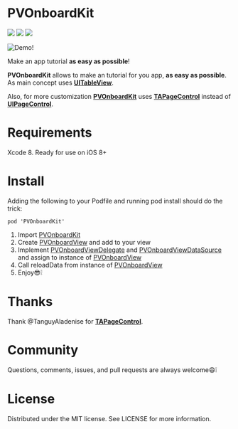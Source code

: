 # PVOnboardKit

![][10] ![][11] ![][12]

![Demo!](http://i.imgur.com/yvcI91a.gif)

Make an app tutorial **as easy as possible**!

**PVOnboardKit** allows to make an tutorial for you app, **as easy as possible**. As main concept uses [**UITableView**][1]. 

Also, for more customization [**PVOnboardKit**][2] uses [**TAPageControl**][3] instead of [**UIPageControl**][4].

# Requirements
Xcode 8. Ready for use on iOS 8+

# Install
Adding the following to your Podfile and running pod install should do the trick:
```
pod 'PVOnboardKit'
```

1. Import [PVOnboardKit][2]
1. Create [PVOnboardView][7] and add to your view
1. Implement [PVOnboardViewDelegate][8] and [PVOnboardViewDataSource][9] and assign to instance of [PVOnboardView][7]
1. Call reloadData from instance of [PVOnboardView][7]
1. Enjoy😎❕

# Thanks

Thank @TanguyAladenise for [**TAPageControl**][3].

# Community

Questions, comments, issues, and pull requests are always welcome😄❕

# License

Distributed under the MIT license. See LICENSE for more information.

[1]: https://developer.apple.com/reference/uikit/uitableview
[2]: https://github.com/vpeschenkov/PVOnboardKit
[3]: https://github.com/TanguyAladenise/TAPageControl
[4]: https://developer.apple.com/reference/uikit/uipagecontrol
[5]: https://github.com/CocoaPods/Specs
[6]: https://github.com/vpeschenkov/PVOnboardKit/blob/master/PVOnboardKit/PVOnboardPage.h
[7]: https://github.com/vpeschenkov/PVOnboardKit/blob/master/PVOnboardKit/PVOnboardView.h#L44
[8]: https://github.com/vpeschenkov/PVOnboardKit/blob/master/PVOnboardKit/PVOnboardView.h#L125
[9]: https://github.com/vpeschenkov/PVOnboardKit/blob/master/PVOnboardKit/PVOnboardView.h#L150
[10]: https://travis-ci.org/vpeschenkov/PVOnboardKit.svg?branch=master
[11]: https://cocoapod-badges.herokuapp.com/v/PVOnboardKit/badge.png
[12]: https://cocoapod-badges.herokuapp.com/p/PVOnboardKit/badge.png
